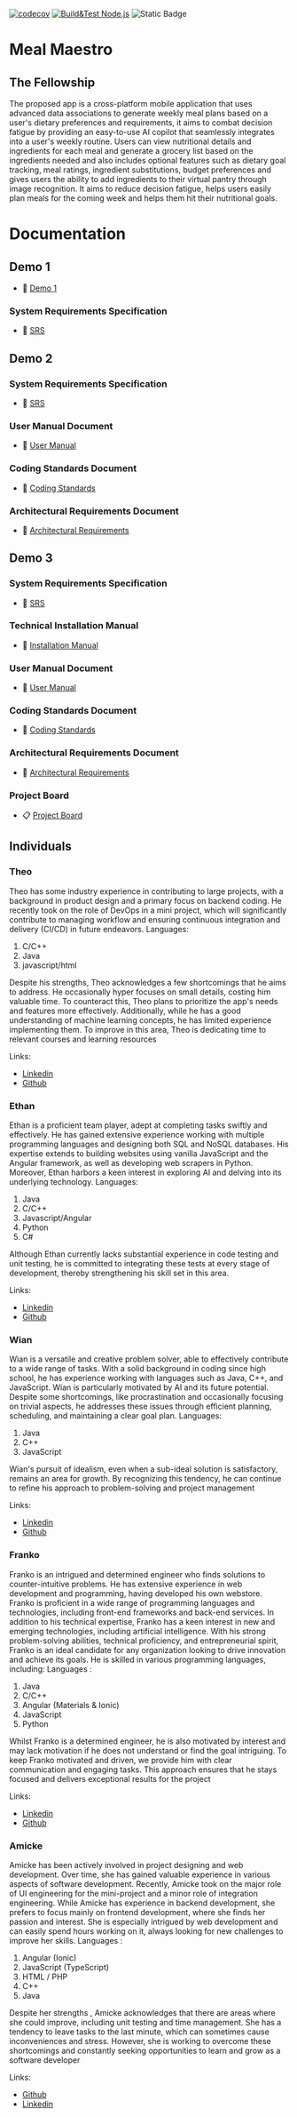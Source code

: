 [![codecov](https://codecov.io/gh/COS301-SE-2023/Meal-Maestro/branch/development/graph/badge.svg?token=TUYXXQO1FK)](https://codecov.io/gh/COS301-SE-2023/Meal-Maestro)
[![Build&Test Node.js](https://github.com/COS301-SE-2023/Meal-Maestro/actions/workflows/buildAndTest.yml/badge.svg)](https://github.com/COS301-SE-2023/Meal-Maestro/actions/workflows/buildAndTest.yml)
![Static Badge](https://img.shields.io/badge/Red_Bull-Consumed-green)

# Meal Maestro
## The Fellowship

The proposed app is a cross-platform mobile application that uses advanced data
associations to generate weekly meal plans based on a user's dietary preferences and
requirements, it aims to combat decision fatigue by providing an easy-to-use AI copilot that
seamlessly integrates into a user's weekly routine. Users can view nutritional details and
ingredients for each meal and generate a grocery list based on the ingredients needed and
also includes optional features such as dietary goal tracking, meal ratings, ingredient
substitutions, budget preferences and gives users the ability to add ingredients to their
virtual pantry through image recognition. It aims to reduce decision fatigue, helps users
easily plan meals for the coming week and helps them hit their nutritional goals. 

# Documentation
## Demo 1

- 🎥 [Demo 1](https://drive.google.com/file/d/10Eq8U3jkWRM08BBfeC6RolvX8edsNR31/view?usp=sharing)
### System Requirements Specification
- 📃 [SRS](https://docs.google.com/document/d/1r36yfCPophZftvO_4PcoFPyaN1UonBcP5Fbmt0ypGoI/edit?usp=sharing)


## Demo 2
### System Requirements Specification
- 📃 [SRS](https://docs.google.com/document/d/1FmSqFAENVQOZEEr14x5cBBWr9sgkA5lm3mrld0XY0l8/edit?usp=sharing)
### User Manual Document
- 📃 [User Manual](https://docs.google.com/document/d/1Cvxc9UgSUuXDbWwugPlxlK7Dh_KO7xvwuzCKtDzu1sM/edit?usp=sharing)
### Coding Standards Document
- 📃 [Coding Standards](https://docs.google.com/document/d/1Prh1NJkLCubiySVKyEGGlkWgBTonqnkokMo-sBYGPYw/edit?usp=sharing)
### Architectural Requirements Document
- 📃 [Architectural Requirements](https://docs.google.com/document/d/1GADUq8VWsgqLFTfSPIBHwsFnrli8AbZGp7uwuRqVZu8/edit?usp=sharing)


## Demo 3
### System Requirements Specification
- 📃 [SRS](https://docs.google.com/document/d/1FmSqFAENVQOZEEr14x5cBBWr9sgkA5lm3mrld0XY0l8/edit?usp=sharing)
### Technical Installation Manual
- 📖 [Installation Manual](https://docs.google.com/document/d/1KWnnRnpyYKyQDBUFijPwVD7MgGMjvhL-w9v_T77EAyE/edit?usp=sharing)
### User Manual Document
- 📃 [User Manual](https://docs.google.com/document/d/1npM7LlKqEH4eLSaIJUsVhWk6_DC4qCrBcZCBaxCqGWk/edit?usp=sharing)
### Coding Standards Document
- 📃 [Coding Standards](https://docs.google.com/document/d/1Prh1NJkLCubiySVKyEGGlkWgBTonqnkokMo-sBYGPYw/edit?usp=sharing)
### Architectural Requirements Document
- 📃 [Architectural Requirements](https://docs.google.com/document/d/1GADUq8VWsgqLFTfSPIBHwsFnrli8AbZGp7uwuRqVZu8/edit?usp=sharing)
### Project Board
- 📋 [Project Board](https://github.com/orgs/COS301-SE-2023/projects/38)

## Individuals

### Theo
Theo has some industry experience in contributing to large projects, with a background in
product design and a primary focus on backend coding. He recently took on the role of
DevOps in a mini project, which will significantly contribute to managing workflow and
ensuring continuous integration and delivery (CI/CD) in future endeavors.
Languages:
1. C/C++
2. Java
3. javascript/html

Despite his strengths, Theo acknowledges a few shortcomings that he aims to address. He
occasionally hyper focuses on small details, costing him valuable time. To counteract this,
Theo plans to prioritize the app's needs and features more effectively. Additionally, while
he has a good understanding of machine learning concepts, he has limited experience
implementing them. To improve in this area, Theo is dedicating time to relevant courses
and learning resources

Links:
- [Linkedin](https://www.linkedin.com/in/theodor-le-roux-123a4a274)
- [Github](https://github.com/theodorleroux)

### Ethan
Ethan is a proficient team player, adept at completing tasks swiftly and effectively. He has
gained extensive experience working with multiple programming languages and designing
both SQL and NoSQL databases. His expertise extends to building websites using vanilla
JavaScript and the Angular framework, as well as developing web scrapers in Python.
Moreover, Ethan harbors a keen interest in exploring AI and delving into its underlying
technology.
Languages:
1. Java
2. C/C++
3. Javascript/Angular
4. Python
5. C#

Although Ethan currently lacks substantial experience in code testing and unit testing, he is
committed to integrating these tests at every stage of development, thereby strengthening
his skill set in this area.

Links:
- [Linkedin](https://www.linkedin.com/in/ethan-de-beer-257403277)
- [Github](https://github.com/SkulderLock)

### Wian
Wian is a versatile and creative problem solver, able to effectively contribute to a wide
range of tasks. With a solid background in coding since high school, he has experience
working with languages such as Java, C++, and JavaScript. Wian is particularly motivated by
AI and its future potential. Despite some shortcomings, like procrastination and
occasionally focusing on trivial aspects, he addresses these issues through efficient
planning, scheduling, and maintaining a clear goal plan.
Languages:
1. Java
2. C++
3. JavaScript

Wian's pursuit of idealism, even when a sub-ideal solution is satisfactory, remains an area
for growth. By recognizing this tendency, he can continue to refine his approach to
problem-solving and project management

Links:
- [Linkedin](https://www.linkedin.com/in/wian-du-toit-995238271)
- [Github](https://github.com/gryffindor-coder)

### Franko
Franko is an intrigued and determined engineer who finds solutions to counter-intuitive
problems. He has extensive experience in web development and programming, having
developed his own webstore. Franko is proficient in a wide range of programming
languages and technologies, including front-end frameworks and back-end services. In
addition to his technical expertise, Franko has a keen interest in new and emerging
technologies, including artificial intelligence.
With his strong problem-solving abilities, technical proficiency, and entrepreneurial spirit,
Franko is an ideal candidate for any organization looking to drive innovation and achieve its
goals. He is skilled in various programming languages, including:
Languages :
1. Java
2. C/C++
3. Angular (Materials & Ionic)
4. JavaScript
5. Python

Whilst Franko is a determined engineer, he is also motivated by interest and may lack
motivation if he does not understand or find the goal intriguing. To keep Franko motivated
and driven, we provide him with clear communication and engaging tasks. This approach
ensures that he stays focused and delivers exceptional results for the project

Links:
- [Linkedin](https://www.linkedin.com/in/franko-swanepoel-1071b3277/)
- [Github](https://github.com/Krygsmancode)

### Amicke
Amicke has been actively involved in project designing and web development. Over time,
she has gained valuable experience in various aspects of software development. Recently,
Amicke took on the major role of UI engineering for the mini-project and a minor role of
integration engineering. While Amicke has experience in backend development, she prefers
to focus mainly on frontend development, where she finds her passion and interest. She is
especially intrigued by web development and can easily spend hours working on it, always
looking for new challenges to improve her skills.
Languages :
1. Angular (Ionic)
2. JavaScript (TypeScript)
3. HTML / PHP
4. C++
5. Java

Despite her strengths , Amicke acknowledges that there are areas where she could
improve, including unit testing and time management. She has a tendency to leave tasks to
the last minute, which can sometimes cause inconveniences and stress. However, she is
working to overcome these shortcomings and constantly seeking opportunities to learn
and grow as a software developer

Links:
- [Github](https://github.com/AmickeC)
- [Linkedin](https://www.linkedin.com/in/amicke-croucamp-3ab400277/)
